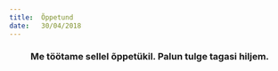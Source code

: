 ```yaml
---
title:  Õppetund
date:   30/04/2018
---
```


### <center>Me töötame sellel õppetükil. Palun tulge tagasi hiljem.</center>